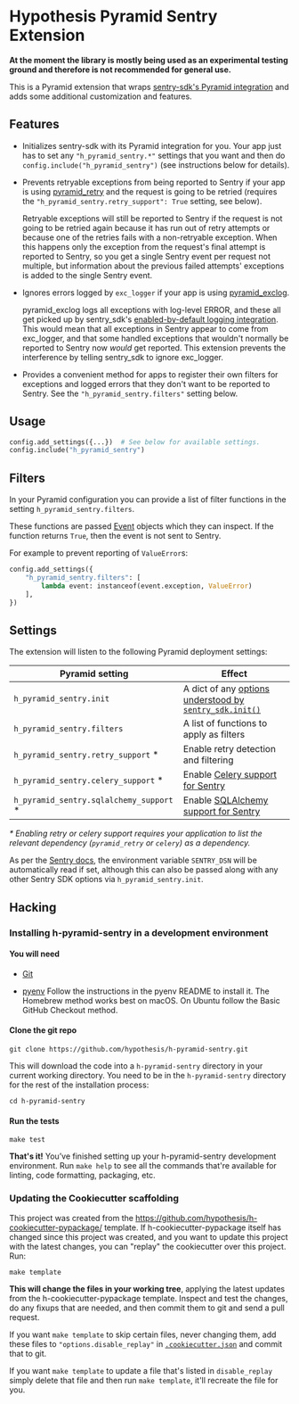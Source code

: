 Hypothesis Pyramid Sentry Extension
===================================

**At the moment the library is mostly being used as an experimental testing
ground and therefore is not recommended for general use.**

This is a Pyramid extension that wraps
[sentry-sdk's Pyramid integration](https://docs.sentry.io/platforms/python/pyramid/)
and adds some additional customization and features.

Features
--------

* Initializes sentry-sdk with its Pyramid integration for you.
  Your app just has to set any `"h_pyramid_sentry.*"` settings that you want
  and then do `config.include("h_pyramid_sentry")` (see instructions below for details).

* Prevents retryable exceptions from being reported to Sentry if your app is using
  [pyramid_retry](http://docs.pylonsproject.org/projects/pyramid-retry/en/latest/)
  and the request is going to be retried
  (requires the `"h_pyramid_sentry.retry_support": True` setting, see below).

  Retryable exceptions will still be reported to Sentry if the request is not
  going to be retried again because it has run out of retry attempts or because
  one of the retries fails with a non-retryable exception. When this happens
  only the exception from the request's final attempt is reported to Sentry, so
  you get a single Sentry event per request not multiple, but information about
  the previous failed attempts' exceptions is added to the single Sentry event.

* Ignores errors logged by `exc_logger` if your app is using
  [pyramid_exclog](https://docs.pylonsproject.org/projects/pyramid_exclog/en/latest/).

  pyramid_exclog logs all exceptions with log-level ERROR, and these all
  get picked up by sentry_sdk's [enabled-by-default logging integration](https://docs.sentry.io/platforms/python/logging/).
  This would mean that all exceptions in Sentry appear to come from
  exc_logger, and that some handled exceptions that wouldn't normally be
  reported to Sentry now _would_ get reported. This extension prevents the
  interference by telling sentry_sdk to ignore exc_logger.

* Provides a convenient method for apps to register their own filters for
  exceptions and logged errors that they don't want to be reported to Sentry.
  See the `"h_pyramid_sentry.filters"` setting below.

Usage
-----

```python
config.add_settings({...})  # See below for available settings.
config.include("h_pyramid_sentry")
```

Filters
-------

In your Pyramid configuration you can provide a list of filter functions in the
setting `h_pyramid_sentry.filters`.

These functions are passed [Event](h_pyramid_sentry/event.py) objects which
they can inspect. If the function returns `True`, then the event is not sent to
Sentry.

For example to prevent reporting of `ValueError`s:

```python
config.add_settings({
    "h_pyramid_sentry.filters": [
        lambda event: instanceof(event.exception, ValueError)
    ],
})
```

Settings
--------

The extension will listen to the following Pyramid deployment settings:

| Pyramid setting        | Effect |
|------------------------|---------------|
| `h_pyramid_sentry.init` | A dict of any [options understood by `sentry_sdk.init()`](https://docs.sentry.io/error-reporting/configuration/?platform=javascript#common-options) |
| `h_pyramid_sentry.filters` | A list of functions to apply as filters |
| `h_pyramid_sentry.retry_support` *| Enable retry detection and filtering|
| `h_pyramid_sentry.celery_support` *| Enable [Celery support for Sentry](https://docs.sentry.io/platforms/python/celery/) |
| `h_pyramid_sentry.sqlalchemy_support` *| Enable [SQLAlchemy support for Sentry](https://docs.sentry.io/platforms/python/sqlalchemy/) |

_* Enabling retry or celery support requires your application to list the relevant dependency (`pyramid_retry` or `celery`) as a dependency._ 

As per the [Sentry docs](https://docs.sentry.io/error-reporting/configuration/?platform=python#dsn), the
environment variable `SENTRY_DSN` will be automatically read if set, although this can
also be passed along with any other Sentry SDK options via `h_pyramid_sentry.init`.

Hacking
-------

### Installing h-pyramid-sentry in a development environment

#### You will need

* [Git](https://git-scm.com/)

* [pyenv](https://github.com/pyenv/pyenv)
  Follow the instructions in the pyenv README to install it.
  The Homebrew method works best on macOS.
  On Ubuntu follow the Basic GitHub Checkout method.

#### Clone the git repo

```terminal
git clone https://github.com/hypothesis/h-pyramid-sentry.git
```

This will download the code into a `h-pyramid-sentry` directory
in your current working directory. You need to be in the
`h-pyramid-sentry` directory for the rest of the installation
process:

```terminal
cd h-pyramid-sentry
```

#### Run the tests

```terminal
make test
```

**That's it!** You’ve finished setting up your h-pyramid-sentry
development environment. Run `make help` to see all the commands that're
available for linting, code formatting, packaging, etc.

### Updating the Cookiecutter scaffolding

This project was created from the
https://github.com/hypothesis/h-cookiecutter-pypackage/ template.
If h-cookiecutter-pypackage itself has changed since this project was created, and
you want to update this project with the latest changes, you can "replay" the
cookiecutter over this project. Run:

```terminal
make template
```

**This will change the files in your working tree**, applying the latest
updates from the h-cookiecutter-pypackage template. Inspect and test the
changes, do any fixups that are needed, and then commit them to git and send a
pull request.

If you want `make template` to skip certain files, never changing them, add
these files to `"options.disable_replay"` in
[`.cookiecutter.json`](.cookiecutter.json) and commit that to git.

If you want `make template` to update a file that's listed in `disable_replay`
simply delete that file and then run `make template`, it'll recreate the file
for you.
